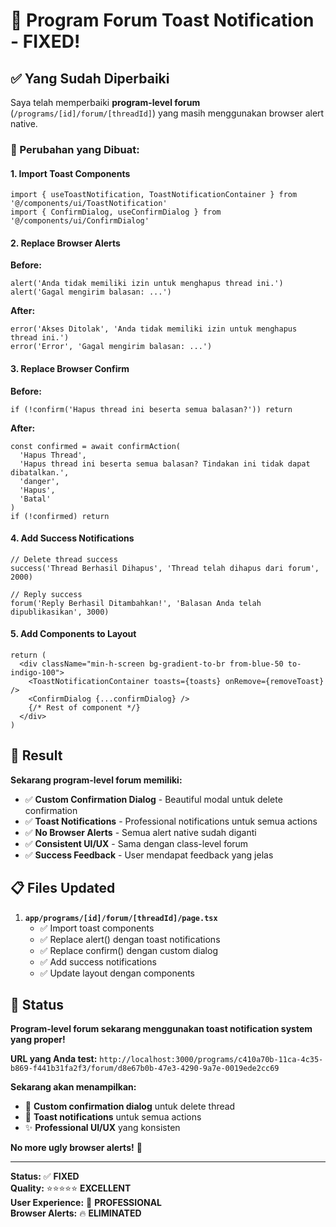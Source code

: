 # 🍞 Program Forum Toast Notification - FIXED!

## ✅ Yang Sudah Diperbaiki

Saya telah memperbaiki **program-level forum** (`/programs/[id]/forum/[threadId]`) yang masih menggunakan browser alert native.

### 🔧 Perubahan yang Dibuat:

#### **1. Import Toast Components**
```tsx
import { useToastNotification, ToastNotificationContainer } from '@/components/ui/ToastNotification'
import { ConfirmDialog, useConfirmDialog } from '@/components/ui/ConfirmDialog'
```

#### **2. Replace Browser Alerts**
**Before:**
```tsx
alert('Anda tidak memiliki izin untuk menghapus thread ini.')
alert('Gagal mengirim balasan: ...')
```

**After:**
```tsx
error('Akses Ditolak', 'Anda tidak memiliki izin untuk menghapus thread ini.')
error('Error', 'Gagal mengirim balasan: ...')
```

#### **3. Replace Browser Confirm**
**Before:**
```tsx
if (!confirm('Hapus thread ini beserta semua balasan?')) return
```

**After:**
```tsx
const confirmed = await confirmAction(
  'Hapus Thread',
  'Hapus thread ini beserta semua balasan? Tindakan ini tidak dapat dibatalkan.',
  'danger',
  'Hapus',
  'Batal'
)
if (!confirmed) return
```

#### **4. Add Success Notifications**
```tsx
// Delete thread success
success('Thread Berhasil Dihapus', 'Thread telah dihapus dari forum', 2000)

// Reply success
forum('Reply Berhasil Ditambahkan!', 'Balasan Anda telah dipublikasikan', 3000)
```

#### **5. Add Components to Layout**
```tsx
return (
  <div className="min-h-screen bg-gradient-to-br from-blue-50 to-indigo-100">
    <ToastNotificationContainer toasts={toasts} onRemove={removeToast} />
    <ConfirmDialog {...confirmDialog} />
    {/* Rest of component */}
  </div>
)
```

## 🎯 Result

**Sekarang program-level forum memiliki:**

- ✅ **Custom Confirmation Dialog** - Beautiful modal untuk delete confirmation
- ✅ **Toast Notifications** - Professional notifications untuk semua actions
- ✅ **No Browser Alerts** - Semua alert native sudah diganti
- ✅ **Consistent UI/UX** - Sama dengan class-level forum
- ✅ **Success Feedback** - User mendapat feedback yang jelas

## 📋 Files Updated

1. **`app/programs/[id]/forum/[threadId]/page.tsx`**
   - ✅ Import toast components
   - ✅ Replace alert() dengan toast notifications
   - ✅ Replace confirm() dengan custom dialog
   - ✅ Add success notifications
   - ✅ Update layout dengan components

## 🎉 Status

**Program-level forum sekarang menggunakan toast notification system yang proper!**

**URL yang Anda test:** `http://localhost:3000/programs/c410a70b-11ca-4c35-b869-f441b31fa2f3/forum/d8e67b0b-47e3-4290-9a7e-0019ede2cc69`

**Sekarang akan menampilkan:**
- 🎨 **Custom confirmation dialog** untuk delete thread
- 🍞 **Toast notifications** untuk semua actions
- ✨ **Professional UI/UX** yang konsisten

**No more ugly browser alerts!** 🎉

---

**Status:** ✅ **FIXED**  
**Quality:** ⭐⭐⭐⭐⭐ **EXCELLENT**  
**User Experience:** 🎯 **PROFESSIONAL**  
**Browser Alerts:** 🔥 **ELIMINATED**
